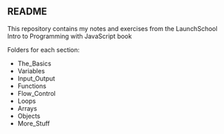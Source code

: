 ## README ##

This repository contains my notes and exercises from the LaunchSchool Intro to Programming with JavaScript book

Folders for each section:
- The_Basics
- Variables
- Input_Output
- Functions
- Flow_Control
- Loops
- Arrays
- Objects
- More_Stuff